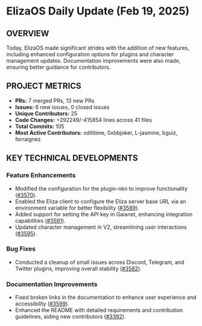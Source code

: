 # ElizaOS Daily Update (Feb 19, 2025)

## OVERVIEW 
Today, ElizaOS made significant strides with the addition of new features, including enhanced configuration options for plugins and character management updates. Documentation improvements were also made, ensuring better guidance for contributors.

## PROJECT METRICS
- **PRs:** 7 merged PRs, 13 new PRs
- **Issues:** 6 new issues, 0 closed issues
- **Unique Contributors:** 25
- **Code Changes:** +292249/-415854 lines across 41 files
- **Total Commits:** 105
- **Most Active Contributors:** odilitime, 0xbbjoker, L-jasmine, bguiz, ferraignez

## KEY TECHNICAL DEVELOPMENTS

### Feature Enhancements
- Modified the configuration for the plugin-nkn to improve functionality ([#3570](https://github.com/elizaos/eliza/pull/3570)).
- Enabled the Eliza client to configure the Eliza server base URL via an environment variable for better flexibility ([#3589](https://github.com/elizaos/eliza/pull/3589)).
- Added support for setting the API key in Gaianet, enhancing integration capabilities ([#3591](https://github.com/elizaos/eliza/pull/3591)).
- Updated character management in V2, streamlining user interactions ([#3595](https://github.com/elizaos/eliza/pull/3595)).

### Bug Fixes
- Conducted a cleanup of small issues across Discord, Telegram, and Twitter plugins, improving overall stability ([#3582](https://github.com/elizaos/eliza/pull/3582)).

### Documentation Improvements
- Fixed broken links in the documentation to enhance user experience and accessibility ([#3599](https://github.com/elizaos/eliza/pull/3599)).
- Enhanced the README with detailed requirements and contribution guidelines, aiding new contributors ([#3392](https://github.com/elizaos/eliza/pull/3392)).